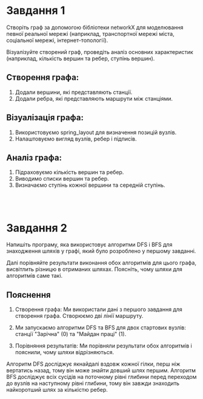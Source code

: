 # Завдання 1
Створіть граф за допомогою бібліотеки networkX для моделювання певної реальної мережі (наприклад, транспортної мережі міста, соціальної мережі, інтернет-топології).

Візуалізуйте створений граф, проведіть аналіз основних характеристик (наприклад, кількість вершин та ребер, ступінь вершин).

## Створення графа:

1. Додали вершини, які представляють станції.
2. Додали ребра, які представляють маршрути між станціями.

## Візуалізація графа:

1. Використовуємо spring_layout для визначення позицій вузлів.
2. Налаштовуємо вигляд вузлів, ребер і підписів.

## Аналіз графа:

1. Підраховуємо кількість вершин та ребер.
2. Виводимо списки вершин та ребер.
3. Визначаємо ступінь кожної вершини та середній ступінь.

<br><br>

# Завдання 2

Напишіть програму, яка використовує алгоритми DFS і BFS для знаходження шляхів у графі, який було розроблено у першому завданні.

Далі порівняйте результати виконання обох алгоритмів для цього графа, висвітлить різницю в отриманих шляхах. Поясніть, чому шляхи для алгоритмів саме такі.

## Пояснення

1. Створення графа: Ми використали дані з першого завдання для створення графа. Створюємо дві лінії маршруту.

2. Ми запускаємо алгоритми DFS та BFS для двох стартових вузлів: станції "Зарічна" (0) та "Майдан праці" (1).

3. Порівняння результатів: Ми порівняли результати обох алгоритмів і пояснили, чому шляхи відрізняються.

Алгоритм DFS досліджує якнайдалі вздовж кожної гілки, перш ніж вертатись назад, тому він може знайти довший шлях першим. Алгоритм BFS досліджує всіх сусідів на поточному рівні глибини перед переходом до вузлів на наступному рівні глибини, тому він завжди знаходить найкоротший шлях за кількістю ребер.
